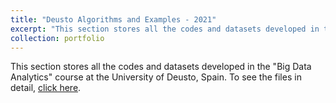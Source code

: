 ```yaml
---
title: "Deusto Algorithms and Examples - 2021"
excerpt: "This section stores all the codes and datasets developed in the Big Data Analytics course at the University of Deusto, Spain <br/><img src='/images/deusto.png'>"
collection: portfolio
---
```


This section stores all the codes and datasets developed in the "Big Data Analytics" course at the University of Deusto, Spain. To see the files in detail, [click here](https://github.com/Diego-Alonso-544/Diego-Alonso-544.github.io/tree/master/deusto_docs).
